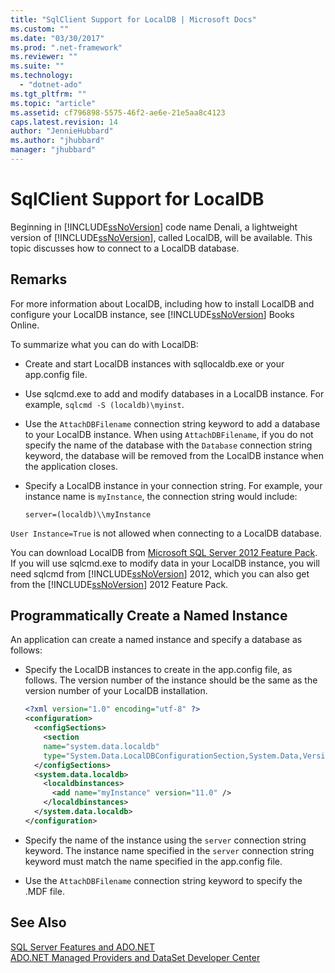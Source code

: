 ```yaml
---
title: "SqlClient Support for LocalDB | Microsoft Docs"
ms.custom: ""
ms.date: "03/30/2017"
ms.prod: ".net-framework"
ms.reviewer: ""
ms.suite: ""
ms.technology: 
  - "dotnet-ado"
ms.tgt_pltfrm: ""
ms.topic: "article"
ms.assetid: cf796898-5575-46f2-ae6e-21e5aa8c4123
caps.latest.revision: 14
author: "JennieHubbard"
ms.author: "jhubbard"
manager: "jhubbard"
---
```

# SqlClient Support for LocalDB
Beginning in [!INCLUDE[ssNoVersion](../../../../../includes/ssnoversion-md.md)] code name Denali, a lightweight version of [!INCLUDE[ssNoVersion](../../../../../includes/ssnoversion-md.md)], called LocalDB, will be available. This topic discusses how to connect to a LocalDB database.  
  
## Remarks  
 For more information about LocalDB, including how to install LocalDB and configure your LocalDB instance, see [!INCLUDE[ssNoVersion](../../../../../includes/ssnoversion-md.md)] Books Online.  
  
 To summarize what you can do with LocalDB:  
  
-   Create and start LocalDB instances with sqllocaldb.exe or your app.config file.  
  
-   Use sqlcmd.exe to add and modify databases in a LocalDB instance. For example, `sqlcmd -S (localdb)\myinst`.  
  
-   Use the `AttachDBFilename` connection string keyword to add a database to your LocalDB instance. When using `AttachDBFilename`, if you do not specify the name of the database with the `Database` connection string keyword, the database will be removed from the LocalDB instance when the application closes.  
  
-   Specify a LocalDB instance in your connection string. For example, your instance name is `myInstance`, the connection string would include:  
  
    ```  
    server=(localdb)\\myInstance  
    ```  
  
 `User Instance=True` is not allowed when connecting to a LocalDB database.  
  
 You can download LocalDB from [Microsoft SQL Server 2012 Feature Pack](http://www.microsoft.com/download/en/details.aspx?id=29065). If you will use sqlcmd.exe to modify data in your LocalDB instance, you will need sqlcmd from [!INCLUDE[ssNoVersion](../../../../../includes/ssnoversion-md.md)] 2012, which you can also get from the [!INCLUDE[ssNoVersion](../../../../../includes/ssnoversion-md.md)] 2012 Feature Pack.  
  
## Programmatically Create a Named Instance  
 An application can create a named instance and specify a database as follows:  
  
-   Specify the LocalDB instances to create in the app.config file, as follows.  The version number of the instance should be the same as the version number of your LocalDB installation.  
  
    ```xml  
    <?xml version="1.0" encoding="utf-8" ?>  
    <configuration>  
      <configSections>  
        <section  
        name="system.data.localdb"  
        type="System.Data.LocalDBConfigurationSection,System.Data,Version=4.0.0.0,Culture=neutral,PublicKeyToken=b77a5c561934e089"/>  
      </configSections>  
      <system.data.localdb>  
        <localdbinstances>  
          <add name="myInstance" version="11.0" />  
        </localdbinstances>  
      </system.data.localdb>  
    </configuration>  
    ```  
  
-   Specify the name of the instance using the `server` connection string keyword.  The instance name specified in the `server` connection string keyword must match the name specified in the app.config file.  
  
-   Use the `AttachDBFilename` connection string keyword to specify the .MDF file.  
  
## See Also  
 [SQL Server Features and ADO.NET](../../../../../docs/framework/data/adonet/sql/sql-server-features-and-adonet.md)   
 [ADO.NET Managed Providers and DataSet Developer Center](http://go.microsoft.com/fwlink/?LinkId=217917)